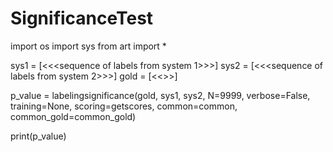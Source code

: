 # SignificanceTest

import os
import sys
from art import *
 
sys1 = [<<<sequence of labels from system 1>>>]
sys2 = [<<<sequence of labels from system 2>>>]
gold = [<<<label from gold>>>]

p_value = labelingsignificance(gold, sys1, sys2, N=9999, verbose=False, training=None, scoring=getscores, common=common, common_gold=common_gold)

print(p_value)
